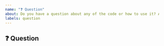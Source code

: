 ```yaml
---
name: "❓ Question"
about: Do you have a question about any of the code or how to use it? Ask away!
labels: question
---
```


<!-- Please give the issue a short, clear title - it should probably be in the form of a question ;) -->

## ❓ Question

<!-- Please explain your question here in as much detail as possible. The more you tell us, the faster we can help! -->
